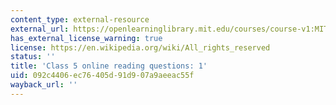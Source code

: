 ```yaml
---
content_type: external-resource
external_url: https://openlearninglibrary.mit.edu/courses/course-v1:MITx+18.05r_10+2022_Summer/courseware/week3/class5/2?activate_block_id=block-v1%3AMITx%2B18.05r_10%2B2022_Summer%2Btype%40vertical%2Bblock%40class5-rq1-vertical
has_external_license_warning: true
license: https://en.wikipedia.org/wiki/All_rights_reserved
status: ''
title: 'Class 5 online reading questions: 1'
uid: 092c4406-ec76-405d-91d9-07a9aeeac55f
wayback_url: ''
---
```

